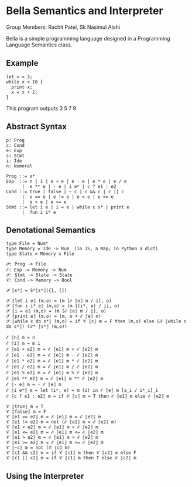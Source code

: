 # Bella Semantics and Interpreter

Group Members: Rachit Patel, Sk Nasimul Alahi

Bella is a simple programming language designed in a Programming Language Semantics class.

## Example

```
let x = 3;
while x < 10 {
  print x;
  x = x + 2;
}
```

This program outputs 3 5 7 9

## Abstract Syntax

```
p: Prog
c: Cond
e: Exp
s: Stmt
i: Ide
n: Numeral

Prog ::= s*
Exp  ::= n | i | e + e | e - e | e * e | e / e
      |  e ** e | - e | i e* | c ? e1 : e2
Cond ::= true | false | ~ c | c && c | c || c
      |  e == e | e != e | e < e | e <= e
      |  e > e | e >= e
Stmt ::= let i e | i = e | while c s* | print e
      |  fun i i* e
```

## Denotational Semantics

```
type File = Num*
type Memory = Ide -> Num  (in JS, a Map; in Python a dict)
type State = Memory x File

𝒫: Prog -> File
ℰ: Exp -> Memory -> Num
𝒮: Stmt -> State -> State
𝒞: Cond -> Memory -> Bool

𝒫 ⟦s*⟧ = S*⟦s*⟧({}, [])

𝒮 ⟦let i e⟧ (m,o) = (m [ℰ ⟦e⟧ m / i], o)
𝒮 ⟦fun i i* e⟧ (m,o) = (m [(i*, e) / i], o)
𝒮 ⟦i = e⟧ (m,o) = (m [ℰ ⟦e⟧ m / i], o)
𝒮 ⟦print e⟧ (m,o) = (m, o + ℰ ⟦e⟧ m)
𝒮 ⟦while c do s*⟧ (m,o) = if 𝒞 ⟦c⟧ m = F then (m,o) else (𝒮 ⟦while c do s*⟧) (𝒮* ⟦s*⟧ (m,o))

ℰ ⟦n⟧ m = n
ℰ ⟦i⟧ m = m i
ℰ ⟦e1 + e2⟧ m = ℰ ⟦e1⟧ m + ℰ ⟦e2⟧ m
ℰ ⟦e1 - e2⟧ m = ℰ ⟦e1⟧ m - ℰ ⟦e2⟧ m
ℰ ⟦e1 * e2⟧ m = ℰ ⟦e1⟧ m * ℰ ⟦e2⟧ m
ℰ ⟦e1 / e2⟧ m = ℰ ⟦e1⟧ m / ℰ ⟦e2⟧ m
ℰ ⟦e1 % e2⟧ m = ℰ ⟦e1⟧ m % ℰ ⟦e2⟧ m
ℰ ⟦e1 ** e2⟧ m = ℰ ⟦e1⟧ m ** ℰ ⟦e2⟧ m
ℰ ⟦- e⟧ m = - ℰ ⟦e⟧ m
ℰ ⟦i e*⟧ m = let (i*, e) = m (i) in ℰ ⟦e⟧ m [a_i / i*_i]_i
ℰ ⟦c ? e1 : e2⟧ m = if 𝒞 ⟦c⟧ m = T then ℰ ⟦e1⟧ m else ℰ ⟦e2⟧ m

𝒞 ⟦true⟧ m = T
𝒞 ⟦false⟧ m = F
𝒞 ⟦e1 == e2⟧ m = ℰ ⟦e1⟧ m = ℰ ⟦e2⟧ m
𝒞 ⟦e1 != e2⟧ m = not (ℰ ⟦e1⟧ m = ℰ ⟦e2⟧ m)
𝒞 ⟦e1 < e2⟧ m = ℰ ⟦e1⟧ m < ℰ ⟦e2⟧ m
𝒞 ⟦e1 <= e2⟧ m = ℰ ⟦e1⟧ m <= ℰ ⟦e2⟧ m
𝒞 ⟦e1 > e2⟧ m = ℰ ⟦e1⟧ m > ℰ ⟦e2⟧ m
𝒞 ⟦e1 >= e2⟧ m = ℰ ⟦e1⟧ m >= ℰ ⟦e2⟧ m
𝒞 ⟦~c⟧ m = not (𝒞 ⟦c⟧ m)
𝒞 ⟦c1 && c2⟧ m = if 𝒞 ⟦c1⟧ m then 𝒞 ⟦c2⟧ m else F
𝒞 ⟦c1 || c2⟧ m = if 𝒞 ⟦c1⟧ m then T else 𝒞 ⟦c2⟧ m
```

## Using the Interpreter
